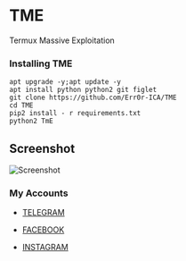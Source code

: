 # TME
Termux Massive Exploitation 

### Installing TME
```
apt upgrade -y;apt update -y
apt install python python2 git figlet
git clone https://github.com/Err0r-ICA/TME
cd TME
pip2 install - r requirements.txt
python2 TmE
```

## Screenshot 
![Screenshot](https://i.postimg.cc/37Dxvjsp/Screenshot-20200425-141524-Termux.jpg) 

### My Accounts

* [TELEGRAM](https://t.me/termuxxhacking)

* [FACEBOOK](https://www.facebook.com/termuxxhacking)

* [INSTAGRAM](https://instagram.com/termux_hacking)

